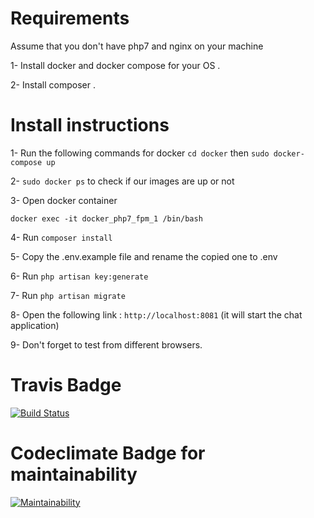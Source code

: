 # Requirements

Assume that you don't have php7 and nginx on your machine

1- Install docker and docker compose for your OS .

2- Install composer .

# Install instructions
 
1- Run the following commands for docker `cd docker` then `sudo docker-compose up`

2- `sudo docker ps` to check if our images are up or not

3- Open docker container

`docker exec -it docker_php7_fpm_1 /bin/bash`

4- Run `composer install`

5- Copy the .env.example file and rename the copied one to .env

6- Run `php artisan key:generate`

7- Run `php artisan migrate`

8- Open the following link : `http://localhost:8081` (it will start the chat application)

9- Don't forget to test from different browsers.

# Travis Badge

[![Build Status](https://travis-ci.org/korabieka/TajawalTask.svg?branch=master)](https://travis-ci.org/korabieka/TajawalTask)

# Codeclimate Badge for maintainability

[![Maintainability](https://api.codeclimate.com/v1/badges/972e14cd6011c6f0097b/maintainability)](https://codeclimate.com/github/korabieka/TajawalTask/maintainability)
